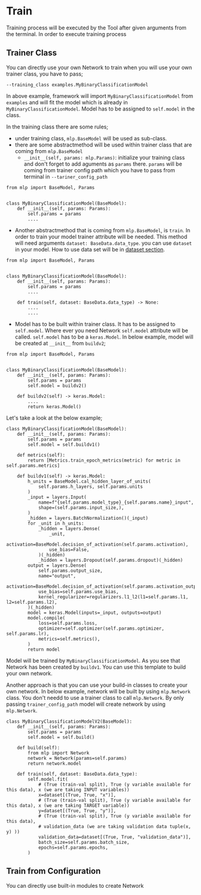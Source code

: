 # Train

Training process will be executed by the Tool after given arguments from the terminal.
In order to execute training process

## Trainer Class

You can directly use your own Network to train
when you will use your own trainer class, you have to pass;
```
--training_class examples.MyBinaryClassificationModel
```

In above example, framework will import `MyBinaryClassificationModel` from `examples`
and will fit the model which is already in `MyBinaryClassificationModel`. Model has to be assigned to `self.model` in the class.

In the training class there are some rules;

- under training class, `mlp.BaseModel` will be used as sub-class.
- there are some abstractmethod will be used within trainer class that are coming from `mlp.BaseModel`
  - `__init__(self, params: mlp.Params)`: initialize your training class and don't forget to add aguments as `params` there.
`params` will be coming from trainer config path which you have to pass from terminal in `--tariner_config_path`

```
from mlp import BaseModel, Params


class MyBinaryClassificationModel(BaseModel):
    def __init__(self, params: Params):
        self.params = params
        ....
```
- Another abstractmethod that is coming from `mlp.BaseModel`, is `train`. In order to train your model trainer attribute will be needed.
This method will need arguments `dataset: BaseData.data_type`. you can use `dataset` in your model. 
How to use data set will be in [dataset section](./data_access.md).

```
from mlp import BaseModel, Params


class MyBinaryClassificationModel(BaseModel):
    def __init__(self, params: Params):
        self.params = params
        ....
        
    def train(self, dataset: BaseData.data_type) -> None:
        ....
        ....
```
- Model has to be built within trainer class. It has to be assigned to `self.model`. Where ever you need Network
`self.model` attribute will be called. `self.model` has to be a `keras.Model`.
In below example, model will be created at `__init__` from `buildv2`;

```
from mlp import BaseModel, Params


class MyBinaryClassificationModel(BaseModel):
    def __init__(self, params: Params):
        self.params = params
        self.model = buildv2()
        
    def buildv2(self) -> keras.Model:
        ....
        return keras.Model()
```

Let's take a look at the below example;

```
class MyBinaryClassificationModel(BaseModel):
    def __init__(self, params: Params):
        self.params = params
        self.model = self.buildv1()

    def metrics(self):
        return [Metrics.train_epoch_metrics(metric) for metric in self.params.metrics]

    def buildv1(self) -> keras.Model:
        h_units = BaseModel.cal_hidden_layer_of_units(
            self.params.h_layers, self.params.units
        )
        _input = layers.Input(
            name=f"{self.params.model_type}_{self.params.name}_input",
            shape=(self.params.input_size,),
        )
        _hidden = layers.BatchNormalization()(_input)
        for _unit in h_units:
            _hidden = layers.Dense(
                _unit,
                activation=BaseModel.decision_of_activation(self.params.activation),
                use_bias=False,
            )(_hidden)
            _hidden = layers.Dropout(self.params.dropout)(_hidden)
        output = layers.Dense(
            self.params.output_size,
            name="output",
            activation=BaseModel.decision_of_activation(self.params.activation_output),
            use_bias=self.params.use_bias,
            kernel_regularizer=regularizers.l1_l2(l1=self.params.l1, l2=self.params.l2),
        )(_hidden)
        model = keras.Model(inputs=_input, outputs=output)
        model.compile(
            loss=self.params.loss,
            optimizer=self.optimizer(self.params.optimizer, self.params.lr),
            metrics=self.metrics(),
        )
        return model
```

Model will be trained by `MyBinaryClassificationModel`. As you see that Network has been created by `buildv1`.
You can use this template to build your own network.

Another approach is that you can use your build-in classes to create your own network. In below example,
network will be built by using `mlp.Network` class. You don't needd to use a trainer class to call `mlp.Network`. 
By only passing `trainer_config_path` model will create network by using `mlp.Network`.


```
class MyBinaryClassificationModelV2(BaseModel):
    def __init__(self, params: Params):
        self.params = params
        self.model = self.build()

    def build(self):
        from mlp import Network
        network = Network(params=self.params)
        return network.model

    def train(self, dataset: BaseData.data_type):
        self.model.fit(
            # (True (train-val split), True (y variable available for this data), x (we are taking INPUT variables))
            x=dataset[(True, True, "x")],
            # (True (train-val split), True (y variable available for this data), x (we are taking TARGET variable))
            y=dataset[(True, True, "y")],
            # (True (train-val split), True (y variable available for this data),
            # validation_data (we are taking validation data tuple(x, y) ))
            validation_data=dataset[(True, True, "validation_data")],
            batch_size=self.params.batch_size,
            epochs=self.params.epochs,
        )

```


## Train from Configuration

You can directly use built-in modules to create Network


